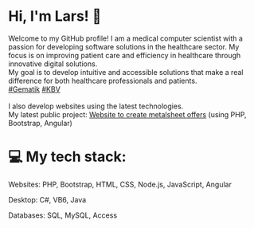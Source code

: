 # Hi, I'm Lars! 👋
Welcome to my GitHub profile! I am a medical computer scientist with a passion for developing software solutions in the healthcare sector. My focus is on improving patient care and efficiency in healthcare through innovative digital solutions. <br>
My goal is to develop intuitive and accessible solutions that make a real difference for both healthcare professionals and patients.<br>
<a href="https://github.com/gematik">#Gematik</a> <a href="https://github.com/kassenaerztliche-bundesvereinigung">#KBV</a><br>
<br>I also develop websites using the latest technologies. <br>
My latest public project: <a href="https://github.com/CodeLars/Dr.Blech">Website to create metalsheet offers</a> (using PHP, Bootstrap, Angular)

# 💻 My tech stack:

Websites: PHP, Bootstrap, HTML, CSS,  Node.js, JavaScript, Angular 

Desktop: C#, VB6, Java 

Databases: SQL, MySQL, Access

